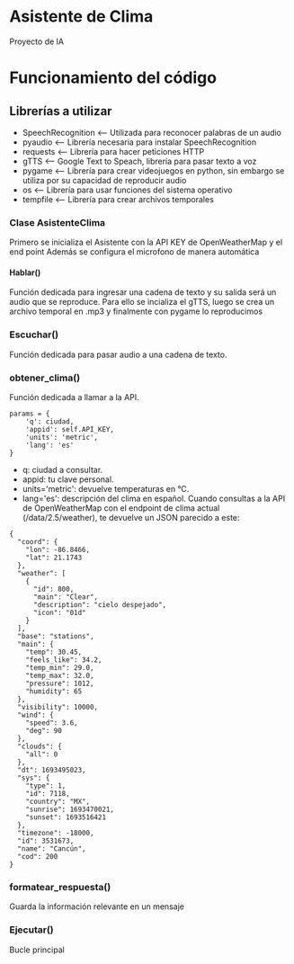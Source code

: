 # Asistente de Clima
Proyecto de IA

# Funcionamiento del código

## Librerías a utilizar
- SpeechRecognition <-- Utilizada para reconocer palabras de un audio
- pyaudio <-- Librería necesaria para instalar SpeechRecognition
- requests <-- Librería para hacer peticiones HTTP
- gTTS <-- Google Text to Speach, librería para pasar texto a voz
- pygame <-- Librería para crear videojuegos en python, sin embargo se utiliza por su capacidad de reproducir audio
- os <-- Librería para usar funciones del sistema operativo
- tempfile <-- Librería para crear archivos temporales

### Clase AsistenteClima
Primero se inicializa el Asistente con la API KEY de OpenWeatherMap y el end point
Además se configura el microfono de manera automática

#### Hablar()
Función dedicada para ingresar una cadena de texto y su salida será un audio que se reproduce.
Para ello se incializa el gTTS, luego se crea un archivo temporal en .mp3 y finalmente con pygame lo reproducimos

### Escuchar()
Función dedicada para pasar audio a una cadena de texto.

### obtener_clima()
Función dedicada a llamar a la API. 
```
params = {
    'q': ciudad,
    'appid': self.API_KEY,
    'units': 'metric',
    'lang': 'es'
}
```
- q: ciudad a consultar.
- appid: tu clave personal.
- units='metric': devuelve temperaturas en °C.
- lang='es': descripción del clima en español.
Cuando consultas a la API de OpenWeatherMap con el endpoint de clima actual (/data/2.5/weather), te devuelve un JSON parecido a este:
```
{
  "coord": {
    "lon": -86.8466,
    "lat": 21.1743
  },
  "weather": [
    {
      "id": 800,
      "main": "Clear",
      "description": "cielo despejado",
      "icon": "01d"
    }
  ],
  "base": "stations",
  "main": {
    "temp": 30.45,
    "feels_like": 34.2,
    "temp_min": 29.0,
    "temp_max": 32.0,
    "pressure": 1012,
    "humidity": 65
  },
  "visibility": 10000,
  "wind": {
    "speed": 3.6,
    "deg": 90
  },
  "clouds": {
    "all": 0
  },
  "dt": 1693495023,
  "sys": {
    "type": 1,
    "id": 7118,
    "country": "MX",
    "sunrise": 1693470021,
    "sunset": 1693516421
  },
  "timezone": -18000,
  "id": 3531673,
  "name": "Cancún",
  "cod": 200
}

```
### formatear_respuesta()
Guarda la información relevante en un mensaje

### Ejecutar()
Bucle principal
